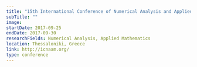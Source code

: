 ```yaml
---
title: "15th International Conference of Numerical Analysis and Applied Mathematics"
subTitle: ""
image:
startDate: 2017-09-25
endDate: 2017-09-30
researchFields: Numerical Analysis, Applied Mathematics
location: Thessaloniki, Greece
link: http://icnaam.org/
type: conference
---
```

